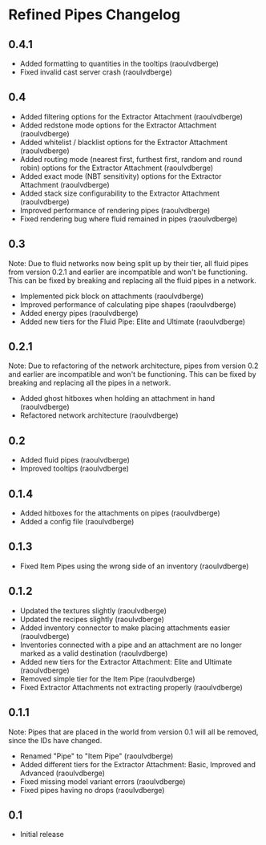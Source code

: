 # Refined Pipes Changelog

## 0.4.1
- Added formatting to quantities in the tooltips (raoulvdberge)
- Fixed invalid cast server crash (raoulvdberge)

## 0.4
- Added filtering options for the Extractor Attachment (raoulvdberge)
- Added redstone mode options for the Extractor Attachment (raoulvdberge)
- Added whitelist / blacklist options for the Extractor Attachment (raoulvdberge)
- Added routing mode (nearest first, furthest first, random and round robin) options for the Extractor Attachment (raoulvdberge)
- Added exact mode (NBT sensitivity) options for the Extractor Attachment (raoulvdberge)
- Added stack size configurability to the Extractor Attachment (raoulvdberge)
- Improved performance of rendering pipes (raoulvdberge)
- Fixed rendering bug where fluid remained in pipes (raoulvdberge)

## 0.3
Note: Due to fluid networks now being split up by their tier, all fluid pipes from version 0.2.1 and earlier are incompatible and won't be functioning. This can be fixed by breaking and replacing all the fluid pipes in a network.

- Implemented pick block on attachments (raoulvdberge)
- Improved performance of calculating pipe shapes (raoulvdberge)
- Added energy pipes (raoulvdberge)
- Added new tiers for the Fluid Pipe: Elite and Ultimate (raoulvdberge)

## 0.2.1
Note: Due to refactoring of the network architecture, pipes from version 0.2 and earlier are incompatible and won't be functioning. This can be fixed by breaking and replacing all the pipes in a network.

- Added ghost hitboxes when holding an attachment in hand (raoulvdberge)
- Refactored network architecture (raoulvdberge)

## 0.2
- Added fluid pipes (raoulvdberge)
- Improved tooltips (raoulvdberge)

## 0.1.4
- Added hitboxes for the attachments on pipes (raoulvdberge)
- Added a config file (raoulvdberge)

## 0.1.3
- Fixed Item Pipes using the wrong side of an inventory (raoulvdberge)

## 0.1.2
- Updated the textures slightly (raoulvdberge)
- Updated the recipes slightly (raoulvdberge)
- Added inventory connector to make placing attachments easier (raoulvdberge)
- Inventories connected with a pipe and an attachment are no longer marked as a valid destination (raoulvdberge)
- Added new tiers for the Extractor Attachment: Elite and Ultimate (raoulvdberge)
- Removed simple tier for the Item Pipe (raoulvdberge)
- Fixed Extractor Attachments not extracting properly (raoulvdberge)

## 0.1.1
Note: Pipes that are placed in the world from version 0.1 will all be removed, since the IDs have changed.

- Renamed "Pipe" to "Item Pipe" (raoulvdberge)
- Added different tiers for the Extractor Attachment: Basic, Improved and Advanced (raoulvdberge)
- Fixed missing model variant errors (raoulvdberge)
- Fixed pipes having no drops (raoulvdberge)

## 0.1
- Initial release